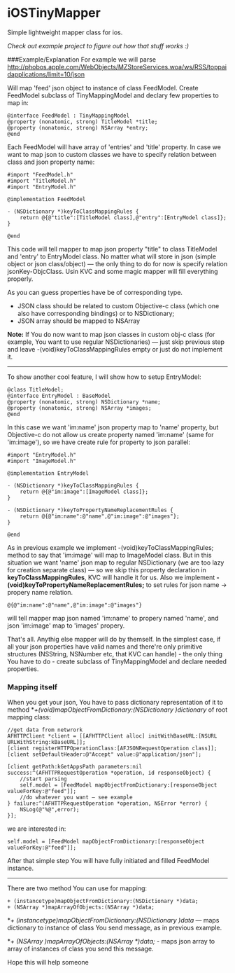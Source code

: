 iOSTinyMapper
=============

Simple lightweight mapper class for ios. 

*Check out example project to figure out how that stuff works :)*

###Example/Explanation
For example we will parse <http://phobos.apple.com/WebObjects/MZStoreServices.woa/ws/RSS/toppaidapplications/limit=10/json>

Will map 'feed' json object to instance of class FeedModel. Create FeedModel subclass of TinyMappingModel and declary few properties to map in:


	@interface FeedModel : TinyMappingModel
	@property (nonatomic, strong) TitleModel *title;
	@property (nonatomic, strong) NSArray *entry;
	@end
	
Each FeedModel will have array of 'entries' and 'title' property. In case we want to map json to custom classes we have to specify relation between class and json property name:

	#import "FeedModel.h"
	#import "TitleModel.h"
	#import "EntryModel.h"

	@implementation FeedModel

	- (NSDictionary *)keyToClassMappingRules {
    	return @{@"title":[TitleModel class],@"entry":[EntryModel class]};
	}

	@end
	
This code will tell mapper to map json property "title" to class TitleModel and 'entry' to EntryModel class. No matter what will store in json (simple object or json class/object) — the only thing to do for now is specify relation jsonKey-ObjcClass. Usin KVC and some magic mapper will fill everything properly.

As you can guess properties have be of corresponding type. 

* JSON class should be related to custom Objective-c class (which one also have corresponding bindings) or to NSDictionary;
* JSON array should be mapped to NSArray


**Note:** If You do now want to map json classes in custom obj-c class (for example, You want to use regular NSDictionaries) — just skip previous step and leave -(void)keyToClassMappingRules empty or just do not implement it.
***

To show another cool feature, I will show how to setup EntryModel:

	@class TitleModel;
	@interface EntryModel : BaseModel
	@property (nonatomic, strong) NSDictionary *name;
	@property (nonatomic, strong) NSArray *images;
	@end

In this case we want 'im:name' json property map to 'name' property, but Objective-c do not allow us create property named 'im:name' (same for 'im:image'), so we have create rule for property to json parallel:

	#import "EntryModel.h"
	#import "ImageModel.h"
	
	@implementation EntryModel
	
	- (NSDictionary *)keyToClassMappingRules {
	    return @{@"im:image":[ImageModel class]};
	}
	
	- (NSDictionary *)keyToPropertyNameReplacementRules {
	    return @{@"im:name":@"name",@"im:image":@"images"};
	}
	
	@end
	
As in previous example we implement -(void)keyToClassMappingRules; method to say that 'im:image' will map to ImageModel class. But in this situation we want 'name' json map to regular NSDictionary (we are too lazy for creation separate class) — so we skip this property declaration in **keyToClassMappingRules**, KVC will handle it for us.
Also we implement **-(void)keyToPropertyNameReplacementRules;** to set rules for json name -> propery name relation. 
	
	@{@"im:name":@"name",@"im:image":@"images"}
will tell mapper map json named 'im:name' to propery named 'name', and json 'im:image' map to 'images' propery.

That's all. Anythig else mapper will do by themself. In the simplest case, if all your json properties have valid names and there're only primitive structures (NSString, NSNumber etc, that KVC can handle) - the only thing You have to do - create subclass of TinyMappingModel and declare needed properties.

### Mapping itself

When you get your json, You have to pass dictionary representation of it to method **+(void)mapObjectFromDictionary:(NSDictionary *)dictionary** of root mapping class:

	//get data from netwrork
	AFHTTPClient *client = [[AFHTTPClient alloc] initWithBaseURL:[NSURL URLWithString:kBaseURL]];
    [client registerHTTPOperationClass:[AFJSONRequestOperation class]];
	[client setDefaultHeader:@"Accept" value:@"application/json"];
    
    [client getPath:kGetAppsPath parameters:nil success:^(AFHTTPRequestOperation *operation, id responseObject) {
    	//start parsing
        self.model = [FeedModel mapObjectFromDictionary:[responseObject valueForKey:@"feed"]];
        //do whatever you want — see example
    } failure:^(AFHTTPRequestOperation *operation, NSError *error) {
        NSLog(@"%@",error);
    }];

we are interested in:

	self.model = [FeedModel mapObjectFromDictionary:[responseObject valueForKey:@"feed"]];
	
After that simple step You will have fully initiated and filled FeedModel instance.
*****
There are two method You can use for mapping:

	+ (instancetype)mapObjectFromDictionary:(NSDictionary *)data;
	+ (NSArray *)mapArrayOfObjects:(NSArray *)data;
 
 **+ (instancetype)mapObjectFromDictionary:(NSDictionary *)data** — maps dictionary to instance of class You send message, as in previous example.
 
 **+ (NSArray *)mapArrayOfObjects:(NSArray \*)data;** - maps json array to array of instances of class you send this message.
 
 Hope this will help someone
